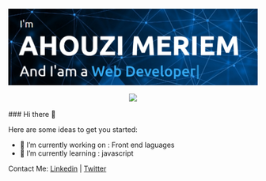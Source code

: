 [![logo](https://github.com/MERIEM-dev-dev/MERIEM-dev-dev/blob/main/assets/about%20me.PNG)]()
<!-- retro visitor counter -->
<p align="center"> 
  <img src="https://profile-counter.glitch.me/hamidoucheasmae/count.svg" />
</p>
### Hi there 👋

<!--
**MERIEM-dev-dev/MERIEM-dev-dev** is a ✨ _special_ ✨ repository because its `README.md` (this file) appears on your GitHub profile. -->

Here are some ideas to get you started:

- 🔭 I’m currently working on : Front end laguages 
- 🌱 I’m currently learning : javascript


<!--
- 👯 I’m looking to collaborate on ...
- 🤔 I’m looking for help with ...
- 💬 Ask me about ...
- 📫 How to reach me: ...
- 😄 Pronouns: ...
- ⚡ Fun fact: ...
-->

Contact Me: 
 [Linkedin](https://ma.linkedin.com/in/ahouzi-maryame/es?trk=people-guest_people_search-card) | [Twitter](https://twitter.com/MeriemAhouzi)  
